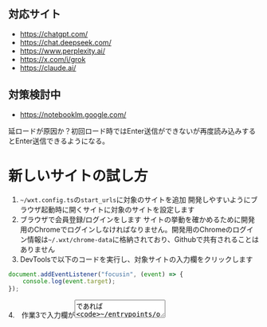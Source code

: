 

## 対応サイト
* https://chatgpt.com/
* https://chat.deepseek.com/
* https://www.perplexity.ai/
* https://x.com/i/grok
* https://claude.ai/

## 対策検討中
* https://notebooklm.google.com/

延ロードが原因か？初回ロード時ではEnter送信ができないが再度読み込みするとEnter送信できるようになる。



# 新しいサイトの試し方

1. `~/wxt.config.ts`の`start_urls`に対象のサイトを追加
開発しやすいようにブラウザ起動時に開くサイトに対象のサイトを設定します
2. ブラウザで会員登録/ログインをします
サイトの挙動を確かめるために開発用のChromeでログインしなければなりません。開発用のChromeのログイン情報は`~/.wxt/chrome-data`に格納されており、Githubで共有されることはありません
3. DevToolsで以下のコードを実行し、対象サイトの入力欄をクリックします

```js
document.addEventListener("focusin", (event) => {
    console.log(event.target);
});
```
4.　作業3で入力欄が<textarea>であれば`~/entrypoints/other-platforms.ts`の`matches`に対象サイトのURLを入れてみる。

